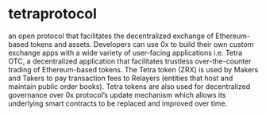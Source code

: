 # tetraprotocol
an open protocol that facilitates the decentralized exchange of Ethereum-based tokens and assets. Developers can use 0x to build their own custom exchange apps with a wide variety of user-facing applications i.e. Tetra OTC, a decentralized application that facilitates trustless over-the-counter trading of Ethereum-based tokens.  The Tetra token (ZRX) is used by Makers and Takers to pay transaction fees to Relayers (entities that host and maintain public order books). Tetra tokens are also used for decentralized governance over 0x protocol’s update mechanism which allows its underlying smart contracts to be replaced and improved over time.
